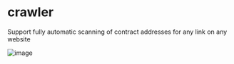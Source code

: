 # crawler
Support fully automatic scanning of contract addresses for any link on any website

![image](https://github.com/user-attachments/assets/82cd744d-09de-4574-82c7-0239ad633cb7)
